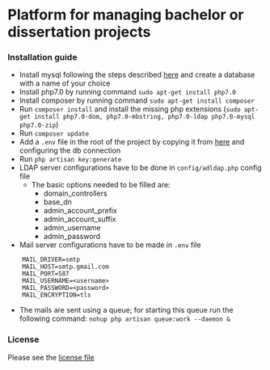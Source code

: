 # Platform for managing bachelor or dissertation projects

### Installation guide
* Install mysql following the steps described [here](https://www.digitalocean.com/community/tutorials/how-to-install-mysql-on-ubuntu-16-04) and create a database with a name of your choice
* Install php7.0 by running command `sudo apt-get install php7.0`
* Install composer by running command `sudo apt-get install composer`
* Run `composer install` and install the missing php extensions (`sudo apt-get install php7.0-dom, php7.0-mbstring, php7.0-ldap php7.0-mysql php7.0-zip`)
* Run `composer update`
* Add a `.env` file in the root of the project by copying it from [here](https://github.com/laravel/laravel/blob/master/.env.example) and configuring the db connection
* Run `php artisan key:generate`
* LDAP server configurations have to be done in `config/adldap.php` config file
    * The basic options needed to be filled are:
        * domain_controllers
        * base_dn
        * admin_account_prefix
        * admin_account_suffix
        * admin_username
        * admin_password
* Mail server configurations have to be made in `.env` file
```
    MAIL_DRIVER=smtp
    MAIL_HOST=smtp.gmail.com
    MAIL_PORT=587
    MAIL_USERNAME=<username>
    MAIL_PASSWORD=<password>
    MAIL_ENCRYPTION=tls
```
* The mails are sent using a queue; for starting this queue run the following command: `nohup php artisan queue:work --daemon &`

### License

Please see the [license file](https://github.com/fapintea/manage-projects-platform/blob/master/LICENSE.md)
